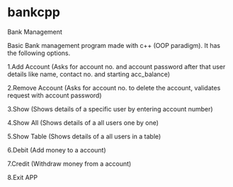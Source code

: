# bankcpp
Bank Management 

Basic Bank management program made with c++ (OOP paradigm).
It has the following options.

1.Add Account (Asks for account no. and account password after that user details like name, contact no. and starting acc_balance)

2.Remove Account (Asks for account no. to delete the account, validates request with account password)

3.Show (Shows details of a specific user by entering account number)

4.Show All (Shows details of a all users one by one)

5.Show Table (Shows details of a all users in a table)

6.Debit (Add money to a account)

7.Credit (Withdraw money from a account)

8.Exit APP

